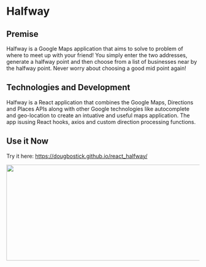 # Halfway

## Premise

Halfway is a Google Maps application that aims to solve to problem of where to meet up with your friend! You simply enter the two addresses, generate a halfway point and then choose from a list of businesses near by the halfway point. Never worry about choosing a good mid point again!

## Technologies and Development

Halfway is a React application that combines the Google Maps, Directions and Places APIs along with other Google technologies like autocomplete and geo-location to create an intuative and useful maps application. 
The app isusing React hooks, axios and custom direction processing functions. 

## Use it Now
 Try it here: https://dougbostick.github.io/react_halfway/

 <a href="https://dougbostick.github.io/react_halfway/" target="_blank">
 <img src="https://github.com/dougbostick/react_halfway/assets/95255667/966021c5-877a-4274-9c6f-03e99ebe386e" width="700px" height="250px" />
 </a>

